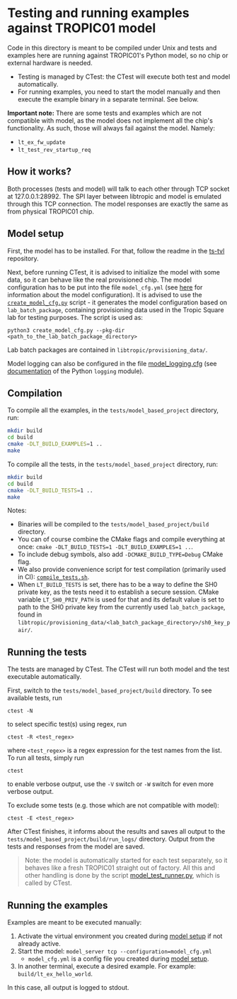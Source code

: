 # Testing and running examples against TROPIC01 model
Code in this directory is meant to be compiled under Unix and tests and examples here are running against TROPIC01's Python model, so no chip or external hardware is needed.

- Testing is managed by CTest: the CTest will execute both test and model automatically.
- For running examples, you need to start the model manually and then execute the example binary in a separate terminal. See below.

**Important note:** There are some tests and examples which are not compatible with model, as the model does not implement all the chip's functionality. As such, those will always fail against the model. Namely:
- `lt_ex_fw_update`
- `lt_test_rev_startup_req`

## How it works?
Both processes (tests and model) will talk to each other through TCP socket at 127.0.0.1:28992. The SPI layer between libtropic and model is emulated through this TCP connection. The model responses are exactly the same as from physical TROPIC01 chip.

## Model setup
First, the model has to be installed. For that, follow the readme in the [ts-tvl](https://github.com/tropicsquare/ts-tvl) repository.

Next, before running CTest, it is advised to initialize the model with some data, so it can behave like the real provisioned chip. The model configuration has to be put into the file `model_cfg.yml` (see [here](https://github.com/tropicsquare/ts-tvl#model-configuration) for information about the model configuration). It is advised to use the [`create_model_cfg.py`](create_model_cfg.py) script - it generates the model configuration based on `lab_batch_package`, containing provisioning data used in the Tropic Square lab for testing purposes. The script is used as:
```shell
python3 create_model_cfg.py --pkg-dir <path_to_the_lab_batch_package_directory>
```

Lab batch packages are contained in `libtropic/provisioning_data/`.

Model logging can also be configured in the file [model_logging.cfg](model_logging_cfg.yml) (see [documentation](https://docs.python.org/3/library/logging.config.html) of the Python `logging` module).

## Compilation
To compile all the examples, in the `tests/model_based_project` directory, run:
```sh
mkdir build
cd build
cmake -DLT_BUILD_EXAMPLES=1 ..
make
```

To compile all the tests, in the `tests/model_based_project` directory, run:
```sh
mkdir build
cd build
cmake -DLT_BUILD_TESTS=1 ..
make
```

Notes:
- Binaries will be compiled to the `tests/model_based_project/build` directory.
- You can of course combine the CMake flags and compile everything at once:
`cmake -DLT_BUILD_TESTS=1 -DLT_BUILD_EXAMPLES=1 ..`.
- To include debug symbols, also add `-DCMAKE_BUILD_TYPE=Debug` CMake flag.
- We also provide convenience script for test compilation (primarily used in CI): [`compile_tests.sh`](compile_tests.sh).
- When `LT_BUILD_TESTS` is set, there has to be a way to define the SH0 private key, as the tests need it to establish a secure session. CMake variable `LT_SH0_PRIV_PATH` is used for that and its default value is set to path to the SH0 private key from the currently used `lab_batch_package`, found in `libtropic/provisioning_data/<lab_batch_package_directory>/sh0_key_pair/`.

## Running the tests
The tests are managed by CTest. The CTest will run both model and the test executable automatically.

First, switch to the `tests/model_based_project/build` directory. To see available tests, run
```shell
ctest -N
```
to select specific test(s) using regex, run
```shell
ctest -R <test_regex>
```
where `<test_regex>` is a regex expression for the test names from the list. To run all tests, simply run
```shell
ctest
```
to enable verbose output, use the `-V` switch or `-W` switch for even more verbose output.

To exclude some tests (e.g. those which are not compatible with model):
```shell
ctest -E <test_regex>
```

After CTest finishes, it informs about the results and saves all output to the `tests/model_based_project/build/run_logs/` directory. Output from the tests and responses from the model are saved.
> Note: the model is automatically started for each test separately, so it behaves like a fresh TROPIC01 straight out of factory. All this and other handling is done by the script [model_test_runner.py](model_test_runner.py), which is called by CTest.

## Running the examples
Examples are meant to be executed manually:
1. Activate the virtual environment you created during [model setup](#model-setup) if not already active.
2. Start the model: `model_server tcp --configuration=model_cfg.yml`
   - `model_cfg.yml` is a config file you created during [model setup](#model-setup).
3. In another terminal, execute a desired example. For example: `build/lt_ex_hello_world`.

In this case, all output is logged to stdout.